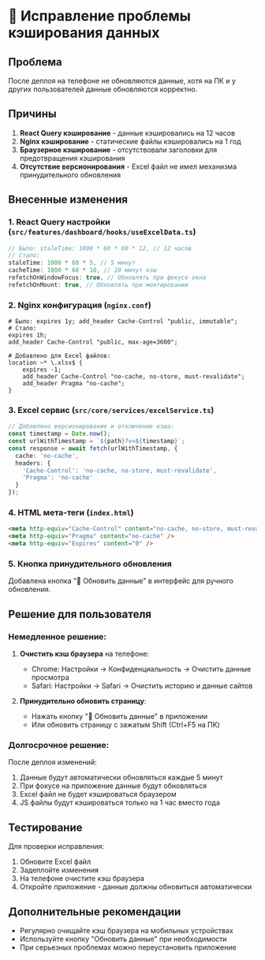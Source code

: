 # 🔧 Исправление проблемы кэширования данных

## Проблема
После деплоя на телефоне не обновляются данные, хотя на ПК и у других пользователей данные обновляются корректно.

## Причины
1. **React Query кэширование** - данные кэшировались на 12 часов
2. **Nginx кэширование** - статические файлы кэшировались на 1 год
3. **Браузерное кэширование** - отсутствовали заголовки для предотвращения кэширования
4. **Отсутствие версионирования** - Excel файл не имел механизма принудительного обновления

## Внесенные изменения

### 1. React Query настройки (`src/features/dashboard/hooks/useExcelData.ts`)
```typescript
// Было: staleTime: 1000 * 60 * 60 * 12, // 12 часов
// Стало:
staleTime: 1000 * 60 * 5, // 5 минут
cacheTime: 1000 * 60 * 10, // 10 минут кэш
refetchOnWindowFocus: true, // Обновлять при фокусе окна
refetchOnMount: true, // Обновлять при монтировании
```

### 2. Nginx конфигурация (`nginx.conf`)
```nginx
# Было: expires 1y; add_header Cache-Control "public, immutable";
# Стало:
expires 1h;
add_header Cache-Control "public, max-age=3600";

# Добавлено для Excel файлов:
location ~* \.xlsx$ {
    expires -1;
    add_header Cache-Control "no-cache, no-store, must-revalidate";
    add_header Pragma "no-cache";
}
```

### 3. Excel сервис (`src/core/services/excelService.ts`)
```typescript
// Добавлено версионирование и отключение кэша:
const timestamp = Date.now();
const urlWithTimestamp = `${path}?v=${timestamp}`;
const response = await fetch(urlWithTimestamp, {
  cache: 'no-cache',
  headers: {
    'Cache-Control': 'no-cache, no-store, must-revalidate',
    'Pragma': 'no-cache'
  }
});
```

### 4. HTML мета-теги (`index.html`)
```html
<meta http-equiv="Cache-Control" content="no-cache, no-store, must-revalidate" />
<meta http-equiv="Pragma" content="no-cache" />
<meta http-equiv="Expires" content="0" />
```

### 5. Кнопка принудительного обновления
Добавлена кнопка "🔄 Обновить данные" в интерфейс для ручного обновления.

## Решение для пользователя

### Немедленное решение:
1. **Очистить кэш браузера** на телефоне:
   - Chrome: Настройки → Конфиденциальность → Очистить данные просмотра
   - Safari: Настройки → Safari → Очистить историю и данные сайтов

2. **Принудительно обновить страницу**:
   - Нажать кнопку "🔄 Обновить данные" в приложении
   - Или обновить страницу с зажатым Shift (Ctrl+F5 на ПК)

### Долгосрочное решение:
После деплоя изменений:
1. Данные будут автоматически обновляться каждые 5 минут
2. При фокусе на приложение данные будут обновляться
3. Excel файл не будет кэшироваться браузером
4. JS файлы будут кэшироваться только на 1 час вместо года

## Тестирование
Для проверки исправления:
1. Обновите Excel файл
2. Задеплойте изменения
3. На телефоне очистите кэш браузера
4. Откройте приложение - данные должны обновиться автоматически

## Дополнительные рекомендации
- Регулярно очищайте кэш браузера на мобильных устройствах
- Используйте кнопку "Обновить данные" при необходимости
- При серьезных проблемах можно переустановить приложение
